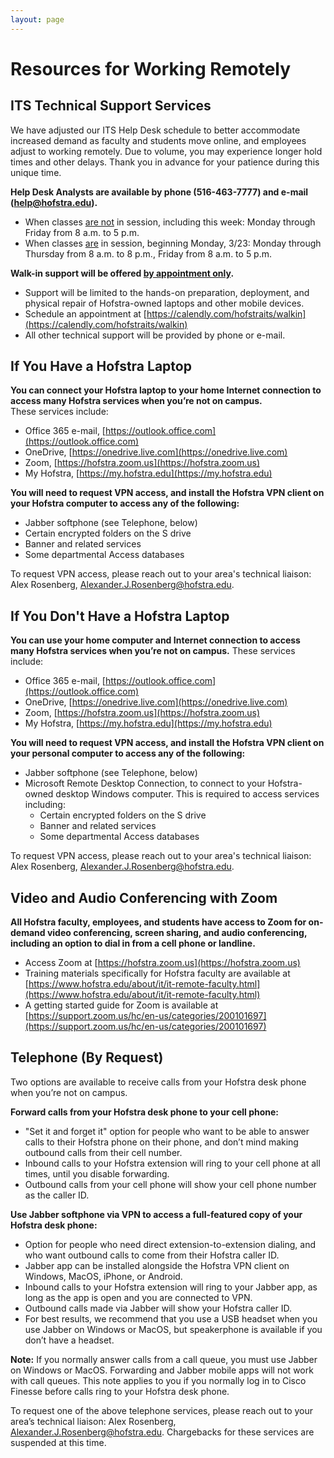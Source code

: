 ```yaml
---
layout: page
---
```


# Resources for Working Remotely

## ITS Technical Support Services

We have adjusted our ITS Help Desk schedule to better accommodate increased demand as faculty and students move online, and employees adjust to working remotely. Due to volume, you may experience longer hold times and other delays. Thank you in advance for your patience during this unique time.

**Help Desk Analysts are available by phone (516-463-7777) and e-mail ([help@hofstra.edu](mailto:help@hofstra.edu)).**
- When classes <u>are not</u> in session, including this week: Monday through Friday from 8 a.m. to 5 p.m.
- When classes <u>are</u> in session, beginning Monday, 3/23: Monday through Thursday from 8 a.m. to 8 p.m., Friday from 8 a.m. to 5 p.m.

**Walk-in support will be offered <u>by appointment only</u>.**
- Support will be limited to the hands-on preparation, deployment, and physical repair of Hofstra-owned laptops and other mobile devices.
- Schedule an appointment at [https://calendly.com/hofstraits/walkin](https://calendly.com/hofstraits/walkin)
- All other technical support will be provided by phone or e-mail.

## If You Have a Hofstra Laptop

**You can connect your Hofstra laptop to your home Internet connection to access many Hofstra services when you’re not on campus.**<br>
These services include:
- Office 365 e-mail, [https://outlook.office.com](https://outlook.office.com)
- OneDrive, [https://onedrive.live.com](https://onedrive.live.com)
- Zoom, [https://hofstra.zoom.us](https://hofstra.zoom.us)
- My Hofstra, [https://my.hofstra.edu](https://my.hofstra.edu)

**You will need to request VPN access, and install the Hofstra VPN client on your Hofstra computer to access any of the following:**
- Jabber softphone (see Telephone, below)
- Certain encrypted folders on the S drive
- Banner and related services
- Some departmental Access databases

To request VPN access, please reach out to your area's technical liaison: Alex Rosenberg, Alexander.J.Rosenberg@hofstra.edu.

## If You Don't Have a Hofstra Laptop

**You can use your home computer and Internet connection to access many Hofstra services when you’re not on campus.**
These services include:
- Office 365 e-mail, [https://outlook.office.com](https://outlook.office.com)
- OneDrive, [https://onedrive.live.com](https://onedrive.live.com)
- Zoom, [https://hofstra.zoom.us](https://hofstra.zoom.us)
- My Hofstra, [https://my.hofstra.edu](https://my.hofstra.edu)

**You will need to request VPN access, and install the Hofstra VPN client on your personal computer to access any of the following:**
- Jabber softphone (see Telephone, below)
- Microsoft Remote Desktop Connection, to connect to your Hofstra-owned desktop Windows computer. This is required to access services including:
    - Certain encrypted folders on the S drive
    - Banner and related services
    - Some departmental Access databases

To request VPN access, please reach out to your area's technical liaison: Alex Rosenberg, Alexander.J.Rosenberg@hofstra.edu.

## Video and Audio Conferencing with Zoom

**All Hofstra faculty, employees, and students have access to Zoom for on-demand video conferencing, screen sharing, and audio conferencing, including an option to dial in from a cell phone or landline.**
- Access Zoom at [https://hofstra.zoom.us](https://hofstra.zoom.us)
- Training materials specifically for Hofstra faculty are available at [https://www.hofstra.edu/about/it/it-remote-faculty.html](https://www.hofstra.edu/about/it/it-remote-faculty.html)
- A getting started guide for Zoom is available at [https://support.zoom.us/hc/en-us/categories/200101697](https://support.zoom.us/hc/en-us/categories/200101697)

## Telephone (By Request)

Two options are available to receive calls from your Hofstra desk phone when you’re not on campus.

**Forward calls from your Hofstra desk phone to your cell phone:**
- "Set it and forget it" option for people who want to be able to answer calls to their Hofstra phone on their phone, and don’t mind making outbound calls from their cell number.
- Inbound calls to your Hofstra extension will ring to your cell phone at all times, until you disable forwarding.
- Outbound calls from your cell phone will show your cell phone number as the caller ID.

**Use Jabber softphone via VPN to access a full-featured copy of your Hofstra desk phone:**
- Option for people who need direct extension-to-extension dialing, and who want outbound calls to come from their Hofstra caller ID.
- Jabber app can be installed alongside the Hofstra VPN client on Windows, MacOS, iPhone, or Android.
- Inbound calls to your Hofstra extension will ring to your Jabber app, as long as the app is open and you are connected to VPN.
- Outbound calls made via Jabber will show your Hofstra caller ID.
- For best results, we recommend that you use a USB headset when you use Jabber on Windows or MacOS, but speakerphone is available if you don’t have a headset.

**Note:** If you normally answer calls from a call queue, you must use Jabber on Windows or MacOS. Forwarding and Jabber mobile apps will not work with call queues. This note applies to you if you normally log in to Cisco Finesse before calls ring to your Hofstra desk phone.

To request one of the above telephone services, please reach out to your area’s technical liaison: Alex Rosenberg, Alexander.J.Rosenberg@hofstra.edu. Chargebacks for these services are suspended at this time.
